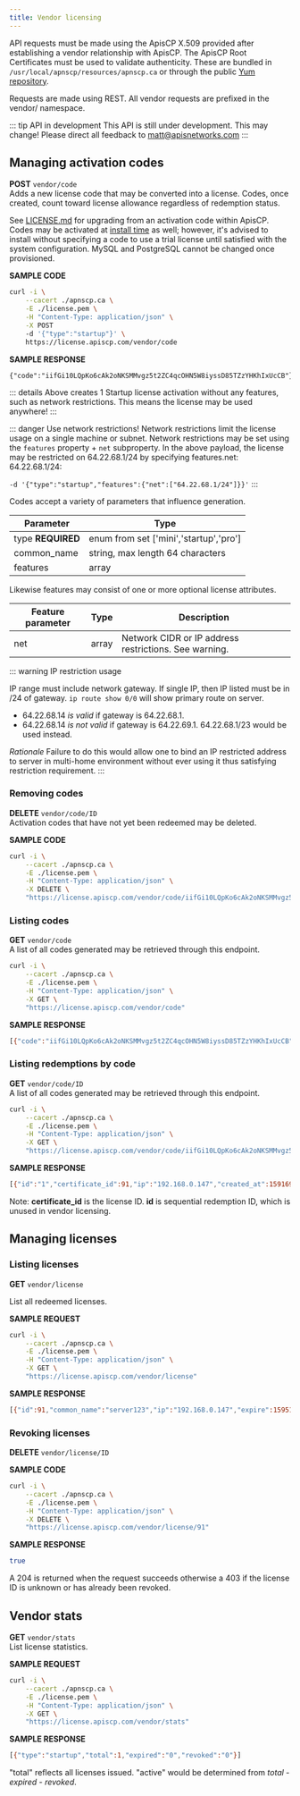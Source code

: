 ```yaml
---
title: Vendor licensing
---
```


API requests must be made using the ApisCP X.509 provided after establishing a vendor relationship with ApisCP. The ApisCP Root Certificates must be used to validate authenticity. These are bundled in `/usr/local/apnscp/resources/apnscp.ca` or through the public [Yum repository](http://yum.apiscp.com/apnscp.ca).

Requests are made using REST. All vendor requests are prefixed in the vendor/ namespace.

::: tip API in development
This API is still under development. This may change! Please direct all feedback to matt@apisnetworks.com
:::



## Managing activation codes

**POST** `vendor/code`  
Adds a new license code that may be converted into a license. Codes, once created, count toward license allowance regardless of redemption status.

See [LICENSE.md](LICENSE.md) for upgrading from an activation code within ApisCP. Codes may be activated at [install time](https://github.com/apisnetworks/apiscp-bootstrapper#registered-licenses) as well; however, it's advised to install without specifying a code to use a trial license until satisfied with the system configuration. MySQL and PostgreSQL cannot be changed once provisioned.

**SAMPLE CODE**

```bash
curl -i \
	--cacert ./apnscp.ca \
	-E ./license.pem \
	-H "Content-Type: application/json" \
	-X POST
	-d '{"type":"startup"}' \
	https://license.apiscp.com/vendor/code 
```

**SAMPLE RESPONSE**
```
{"code":"iifGi10LQpKo6cAk2oNKSMMvgz5t2ZC4qcOHN5W8iyssD85TZzYHKhIxUcCB"}
```

::: details
Above creates 1 Startup license activation without any features, such as network restrictions. This means the license may be used anywhere!
:::

::: danger Use network restrictions!
Network restrictions limit the license usage on a single machine or subnet. Network restrictions may be set using the `features` property + `net` subproperty. In the above payload, the license may be restricted on 64.22.68.1/24 by specifying features.net: 64.22.68.1/24:

`-d '{"type":"startup","features":{"net":["64.22.68.1/24"]}}'`
:::

Codes accept a variety of parameters that influence generation.

| Parameter         | Type                                   |
| ----------------- | -------------------------------------- |
| type **REQUIRED** | enum from set ['mini','startup','pro'] |
| common_name       | string, max length 64 characters       |
| features          | array                                  |

Likewise features may consist of one or more optional license attributes.

| Feature parameter | Type  | Description                                           |
| ----------------- | ----- | ----------------------------------------------------- |
| net               | array | Network CIDR or IP address restrictions. See warning. |

::: warning IP restriction usage

IP range must include network gateway. If single IP, then IP listed must be in /24 of gateway. `ip route show 0/0` will show primary route on server.

- 64.22.68.14 *is valid* if gateway is 64.22.68.1.
- 64.22.68.14 *is not valid* if gateway is 64.22.69.1. 64.22.68.1/23 would be used instead.

*Rationale*
Failure to do this would allow one to bind an IP restricted address to server in multi-home environment without ever using it thus satisfying restriction requirement.
:::


### Removing codes
**DELETE** `vendor/code/ID`  
Activation codes that have not yet been redeemed may be deleted.

**SAMPLE CODE**

```bash
curl -i \
	--cacert ./apnscp.ca \
	-E ./license.pem \
	-H "Content-Type: application/json" \
	-X DELETE \
	"https://license.apiscp.com/vendor/code/iifGi10LQpKo6cAk2oNKSMMvgz5t2ZC4qcOHN5W8iyssD85TZzYHKhIxUcCB"
```

### Listing codes

**GET** `vendor/code`  
A list of all codes generated may be retrieved through this endpoint.

```bash
curl -i \
	--cacert ./apnscp.ca \
	-E ./license.pem \
	-H "Content-Type: application/json" \
	-X GET \
	"https://license.apiscp.com/vendor/code"
```

**SAMPLE RESPONSE**

```bash
[{"code":"iifGi10LQpKo6cAk2oNKSMMvgz5t2ZC4qcOHN5W8iyssD85TZzYHKhIxUcCB","available":1,"issued":1591601554,"created_at":1591601554,"common_name":"server123"}]
```

### Listing redemptions by code

**GET** `vendor/code/ID`  
A list of all codes generated may be retrieved through this endpoint.

```bash
curl -i \
	--cacert ./apnscp.ca \
	-E ./license.pem \
	-H "Content-Type: application/json" \
	-X GET \
	"https://license.apiscp.com/vendor/code/iifGi10LQpKo6cAk2oNKSMMvgz5t2ZC4qcOHN5W8iyssD85TZzYHKhIxUcCB"
```

**SAMPLE RESPONSE**

```bash
[{"id":"1","certificate_id":91,"ip":"192.168.0.147","created_at":1591693179}]
```

Note: **certificate_id** is the license ID. **id** is sequential redemption ID, which is unused in vendor licensing.

## Managing licenses

### Listing licenses

**GET** `vendor/license`  

List all redeemed licenses.

**SAMPLE REQUEST**

```bash
curl -i \
	--cacert ./apnscp.ca \
	-E ./license.pem \
	-H "Content-Type: application/json" \
	-X GET \
	"https://license.apiscp.com/vendor/license"
```

**SAMPLE RESPONSE**

```bash
[{"id":91,"common_name":"server123","ip":"192.168.0.147","expire":1595149179,"created":1591693179}]
```

### Revoking licenses

**DELETE** `vendor/license/ID`  

**SAMPLE CODE**

```bash
curl -i \
	--cacert ./apnscp.ca \
	-E ./license.pem \
	-H "Content-Type: application/json" \
	-X DELETE \
	"https://license.apiscp.com/vendor/license/91"
```

**SAMPLE RESPONSE**

```bash
true
```

A 204 is returned when the request succeeds otherwise a 403 if the license ID is unknown or has already been revoked.

## Vendor stats

**GET** `vendor/stats`  
List license statistics.

**SAMPLE REQUEST**

```bash
curl -i \
	--cacert ./apnscp.ca \
	-E ./license.pem \
	-H "Content-Type: application/json" \
	-X GET \
	"https://license.apiscp.com/vendor/stats"
```

**SAMPLE RESPONSE**

```bash
[{"type":"startup","total":1,"expired":"0","revoked":"0"}]
```

"total" reflects all licenses issued. "active" would be determined from *total* - *expired* - *revoked*.
